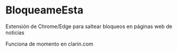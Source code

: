 # BloqueameEsta
Extensión de Chrome/Edge para saltear bloqueos en páginas web de noticias

Funciona de momento en clarin.com
